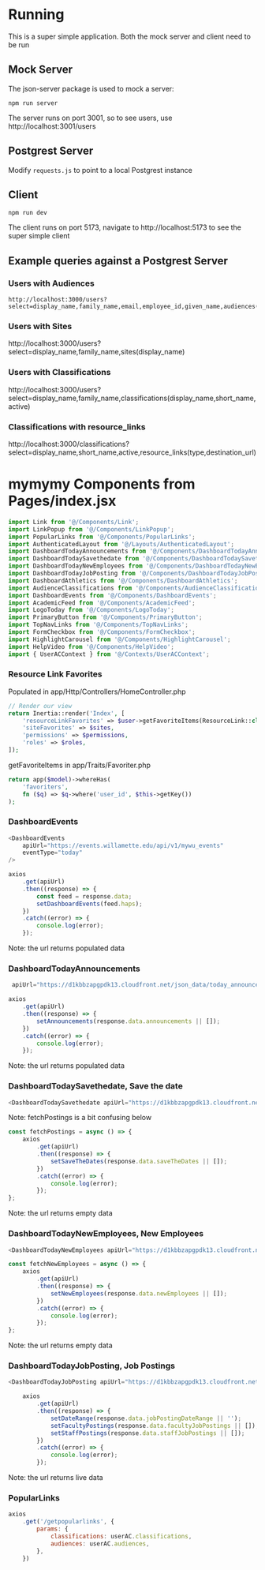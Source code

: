 # Running

This is a super simple application. Both the mock server and client need to be run

## Mock Server

The json-server package is used to mock a server:

```npm run server```

The server runs on port 3001, so to see users, use http://localhost:3001/users

## Postgrest Server

Modify `requests.js` to point to a local Postgrest instance

## Client

```npm run dev```

The client runs on port 5173, navigate to http://localhost:5173 to see the super simple client

## Example queries against a Postgrest Server

### Users with Audiences

```
http://localhost:3000/users?select=display_name,family_name,email,employee_id,given_name,audiences(display_name,active,visible)
```

### Users with Sites

http://localhost:3000/users?select=display_name,family_name,sites(display_name)

### Users with Classifications

http://localhost:3000/users?select=display_name,family_name,classifications(display_name,short_name,active)

### Classifications with resource_links

http://localhost:3000/classifications?select=display_name,short_name,active,resource_links(type,destination_url)

# mymymy Components from Pages/index.jsx

```JavaScript
import Link from '@/Components/Link';
import LinkPopup from '@/Components/LinkPopup';
import PopularLinks from '@/Components/PopularLinks';
import AuthenticatedLayout from '@/Layouts/AuthenticatedLayout';
import DashboardTodayAnnouncements from '@/Components/DashboardTodayAnnouncements';
import DashboardTodaySavethedate from '@/Components/DashboardTodaySavethedate';
import DashboardTodayNewEmployees from '@/Components/DashboardTodayNewEmployees';
import DashboardTodayJobPosting from '@/Components/DashboardTodayJobPosting';
import DashboardAthletics from '@/Components/DashboardAthletics';
import AudienceClassifications from '@/Components/AudienceClassifications';
import DashboardEvents from '@/Components/DashboardEvents';
import AcademicFeed from '@/Components/AcademicFeed';
import LogoToday from '@/Components/LogoToday';
import PrimaryButton from '@/Components/PrimaryButton';
import TopNavLinks from '@/Components/TopNavLinks';
import FormCheckbox from '@/Components/FormCheckbox';
import HighlightCarousel from '@/Components/HighlightCarousel';
import HelpVideo from '@/Components/HelpVideo';
import { UserACContext } from '@/Contexts/UserACContext';
```

### Resource Link Favorites

Populated in app/Http/Controllers/HomeController.php

```php
// Render our view
return Inertia::render('Index', [
    'resourceLinkFavorites' => $user->getFavoriteItems(ResourceLink::class)->get(),
    'siteFavorites' => $sites,
    'permissions' => $permissions,
    'roles' => $roles,
]);
```

getFavoriteItems in app/Traits/Favoriter.php

```php
return app($model)->whereHas(
    'favoriters',
    fn ($q) => $q->where('user_id', $this->getKey())
);
```

### DashboardEvents


```JavaScript
<DashboardEvents
    apiUrl="https://events.willamette.edu/api/v1/mywu_events"
    eventType="today"
/>
```

```JavaScript
axios
    .get(apiUrl)
    .then((response) => {
        const feed = response.data;
        setDashboardEvents(feed.haps);
    })
    .catch((error) => {
        console.log(error);
    });
```

Note: the url returns populated data

### DashboardTodayAnnouncements

```JavaScript
 apiUrl="https://d1kbbzapgpdk13.cloudfront.net/json_data/today_announcements.json"
```

```JavaScript
axios
    .get(apiUrl)
    .then((response) => {
        setAnnouncements(response.data.announcements || []);
    })
    .catch((error) => {
        console.log(error);
    });
```

Note: the url returns populated data

### DashboardTodaySavethedate, Save the date

```JavaScript
<DashboardTodaySavethedate apiUrl="https://d1kbbzapgpdk13.cloudfront.net/json_data/today_save_the_dates.json" />
```

Note: fetchPostings is a bit confusing below

```JavaScript
const fetchPostings = async () => {
    axios
        .get(apiUrl)
        .then((response) => {
            setSaveTheDates(response.data.saveTheDates || []);
        })
        .catch((error) => {
            console.log(error);
        });
};
```

Note: the url returns empty data

### DashboardTodayNewEmployees, New Employees

```JavaScript
<DashboardTodayNewEmployees apiUrl="https://d1kbbzapgpdk13.cloudfront.net/json_data/today_new_employees.json" />
```

```JavaScript
const fetchNewEmployees = async () => {
    axios
        .get(apiUrl)
        .then((response) => {
            setNewEmployees(response.data.newEmployees || []);
        })
        .catch((error) => {
            console.log(error);
        });
};
```

Note: the url returns empty data

### DashboardTodayJobPosting, Job Postings

```JavaScript
<DashboardTodayJobPosting apiUrl="https://d1kbbzapgpdk13.cloudfront.net/json_data/today_job_postings.json" />
```

```JavaScript
    axios
        .get(apiUrl)
        .then((response) => {
            setDateRange(response.data.jobPostingDateRange || '');
            setFacultyPostings(response.data.facultyJobPostings || []);
            setStaffPostings(response.data.staffJobPostings || []);
        })
        .catch((error) => {
            console.log(error);
        });
```

Note: the url returns live data

### PopularLinks

```JavaScript
axios
    .get('/getpopularlinks', {
        params: {
            classifications: userAC.classifications,
            audiences: userAC.audiences,
        },
    })
```
